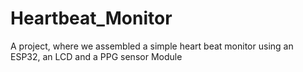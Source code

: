# Heartbeat_Monitor
A project, where we assembled a simple heart beat monitor using an ESP32, an LCD and a PPG sensor Module
